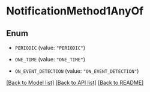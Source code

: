# NotificationMethod1AnyOf

## Enum


* `PERIODIC` (value: `"PERIODIC"`)

* `ONE_TIME` (value: `"ONE_TIME"`)

* `ON_EVENT_DETECTION` (value: `"ON_EVENT_DETECTION"`)


[[Back to Model list]](../README.md#documentation-for-models) [[Back to API list]](../README.md#documentation-for-api-endpoints) [[Back to README]](../README.md)


